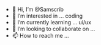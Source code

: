 - 👋 Hi, I’m @Samscrib
- 👀 I’m interested in ... coding
- 🌱 I’m currently learning ... ui/ux
- 💞️ I’m looking to collaborate on ...
- 📫 How to reach me ...

<!---
Samscrib/Samscrib is a ✨ special ✨ repository because its `README.md` (this file) appears on your GitHub profile.
You can click the Preview link to take a look at your changes.
--->
